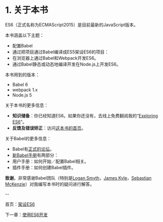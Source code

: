 # 1. 关于本书 

ES6（正式名称为ECMAScript2015）是目前最新的JavaScript版本。 

本书涵盖以下主题： 

- 配置Babel 
- 通过把项目通过Babel编译成ES5架设ES6的项目： 
- 在浏览器上通过Babel和Webpack开发ES6。 
- 通过Babel静态或动态地编译开发在Node.js上开发ES6。 

本书用到的版本： 

- Babel 6 
- webpack 1.x 
- Node.js 5 

关于本书的更多信息： 

- **知识储备**：你已经知道ES6。如果你还没有，去线上免费翻阅我的“[Exploring ES6](http://exploringjs.com/es6/)”。 
- **反馈及错误矫正**：访问[这本书的首页](http://exploringjs.com/setting-up-es6.html#support)。 

关于Babel的更多信息： 

- Babel有[正式的论坛](https://discuss.babeljs.io/)。 
- [新Babel手册](https://github.com/thejameskyle/babel-handbook)有两部分： 
- 用户手册：如何开始／配置Babel相关。 
- 插件手册：如何创建Babel插件。 

**致谢**。非常感谢Babel团队（特别是[Logan Smyth](https://twitter.com/loganfsmyth)，[James Kyle](https://twitter.com/thejameskyle)，[Sebastian McKenzie](https://twitter.com/sebmck)）对我编写本书时的疑问进行解答。 

--

首页：[架设ES6](https://github.com/BrickCarvingArtist/Setting-up-ES6) 

下一章：[使用ES6开发](https://brickcarvingartist.github.io/Setting-up-ES6/2.%E4%BD%BF%E7%94%A8ES6%E5%BC%80%E5%8F%91)
